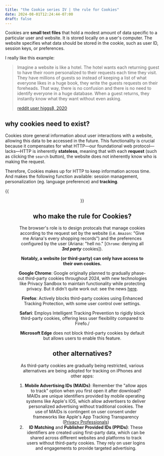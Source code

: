 ```yaml
---
title: "the Cookie series IV | the rule for Cookies"
date: 2024-08-01T12:24:44-07:00
draft: false
---
```


Cookies are **small text files** that hold a modest amount of data specific to a particular user and website. It is stored locally on a user's computer. The website specifies what data should be stored in the cookie, such as user ID, session keys, or preferences.

I really like this example:

> Imagine a website is like a hotel. The hotel wants each returning guest to have their room personalized to their requests each time they visit. They have millions of guests so instead of keeping a list of what everyone likes in a huge book, they write the guests requests on their foreheads. That way, there is no confusion and there is no need to identify everyone in a huge database. When a guest returns, they instantly know what they want without even asking.
>
> [reddit user higgs8, 2020](https://www.reddit.com/r/explainlikeimfive/comments/hb0g3t/comment/fv653p3/?utm_source=share&utm_medium=web3x&utm_name=web3xcss&utm_term=1&utm_content=share_button)

## why cookies need to exist?

Cookies store general information about user interactions with a website, allowing this data to be accessed in the future. This functionality is crucial because it compensates for what HTTP—our foundational web protocol—lacks—HTTP is inherently **stateless**, meaning that with each **request** (such as clicking the `search` button), the website does not inherently know who is making the request.

Therefore, Cookies makes up for HTTP to keep information across time. And makes the following function available: session management, personalization (eg. language preference) and **tracking**.

{{<figure align="center" src="/google_ad_gossip/cookie_n_http.jpeg" caption="Cookies transmit information **across** browsing sessions.">}}

## who make the rule for Cookies?

The browser's role is to design protocals that manage cookies according to the request set by the website (i.e. `Amazon`: "Give me Ariana's every shopping records") and the preferences configured by the user (Ariana: "hell no." [`Chrome`: denying all ***3rd party*** cookies]).

**Notably, a website (or third-party) can only have access to their own cookies.** 

**Google Chrome**: Google originally planned to gradually phase-out third-party cookies throughout 2024, with new technologies like Privacy Sandbox to maintain functionality while protecting privacy. But it didn't quite work out: see the news [here](/posts/cookies_report3/).

**Firefox**: Actively blocks third-party cookies using Enhanced Tracking Protection, with some user control over settings.

**Safari**: Employs Intelligent Tracking Prevention to rigidly block third-party cookies, offering less user flexibility compared to Firefo./

**Microsoft Edge** does not block third-party cookies by default but allows users to enable this feature.

## other alternatives?

As third-party cookies are gradually being restricted, various alternatives are being adopted for tracking on iPhones and other apps:

1. **Mobile Advertising IDs (MAIDs)**: Remember the "allow apps to track" option when you first open it after download? MAIDs are unique identifiers provided by mobile operating systems like Apple's IOS, which allow advertisers to deliver personalized advertising without traditional cookies. The use of MAIDs is contingent on user consent under frameworks like Apple's App Tracking Transparency ([Privacy Professionals](https://iapp.org/resources/article/future-of-cookies-tracking-technologies/))
2. **ID Matching** and **Publisher Provided IDs (PPIDs)**: These identifiers are created using first-party data, which can be shared across different websites and platforms to track users without third-party cookies. They rely on user logins and engagements to provide targeted advertising. 

